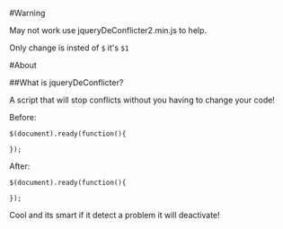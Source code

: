 #Warning

May not work use jqueryDeConflicter2.min.js to help.

Only change is insted of ````$```` it's ````$1````

#About

##What is jqueryDeConflicter?

A script that will stop conflicts without you having to change your code!

Before:

```
$(document).ready(function(){

});
```

After:

```
$(document).ready(function(){

});
```

Cool and its smart if it detect a problem it will deactivate!
